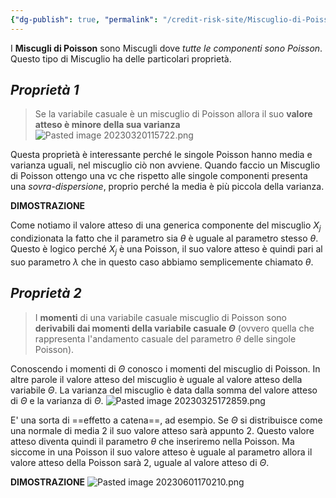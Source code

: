 ```yaml
---
{"dg-publish": true, "permalink": "/credit-risk-site/Miscuglio-di-Poisson/"}
---
```






I **Miscugli di Poisson** sono Miscugli dove *tutte le componenti sono Poisson*.
Questo tipo di Miscuglio ha delle particolari proprietà.

## *Proprietà 1*
> Se la variabile casuale è un miscuglio di Poisson allora il suo **valore atteso è minore della sua varianza**
> ![Pasted image 20230320115722.png](/img/user/Credit%20Risk%20_site/allegati/Pasted%20image%2020230320115722.png)

Questa proprietà è interessante perché le singole Poisson hanno media e varianza uguali, nel miscuglio ciò non avviene.
Quando faccio un Miscuglio di Poisson ottengo una vc che rispetto alle singole componenti presenta una *sovra-dispersione*, proprio perché la media è più piccola della varianza.

**DIMOSTRAZIONE**
<style> .container {font-family: sans-serif; text-align: center;} .button-wrapper button {z-index: 1;height: 40px; width: 100px; margin: 10px;padding: 5px;} .excalidraw .App-menu_top .buttonList { display: flex;} .excalidraw-wrapper { height: 800px; margin: 50px; position: relative;} :root[dir="ltr"] .excalidraw .layer-ui__wrapper .zen-mode-transition.App-menu_bottom--transition-left {transform: none;} </style><script src="https://cdn.jsdelivr.net/npm/react@17/umd/react.production.min.js"></script><script src="https://cdn.jsdelivr.net/npm/react-dom@17/umd/react-dom.production.min.js"></script><script type="text/javascript" src="https://cdn.jsdelivr.net/npm/@excalidraw/excalidraw@0/dist/excalidraw.production.min.js"></script><div id="Miscuglio_di_Poisson_2023-06-01_1642.12.excalidraw.md1"></div><script>(function(){const InitialData={"type":"excalidraw","version":2,"source":"https://excalidraw.com","elements":[{"type":"image","version":30,"versionNonce":937464850,"isDeleted":false,"id":"BnAP3qEOsUL7wBfrt70NB","fillStyle":"hachure","strokeWidth":1,"strokeStyle":"solid","roughness":1,"opacity":100,"angle":0,"x":-319.7323837280274,"y":-80.57711029052734,"strokeColor":"transparent","backgroundColor":"transparent","width":663.0000000000001,"height":151,"seed":1690217102,"groupIds":[],"roundness":null,"boundElements":[{"id":"1DjMPL_xZLFrskkyRwO6I","type":"arrow"}],"updated":1685631307506,"link":null,"locked":false,"status":"pending","fileId":"13aeeeaf572c01cb8030f03094ede060da52ea63","scale":[1,1]},{"type":"text","version":255,"versionNonce":590343694,"isDeleted":false,"id":"OpyjfXY4","fillStyle":"hachure","strokeWidth":1,"strokeStyle":"solid","roughness":1,"opacity":100,"angle":0,"x":-316.68636322021484,"y":-107.46456146240234,"strokeColor":"#364fc7","backgroundColor":"transparent","width":327,"height":38,"seed":290695506,"groupIds":[],"roundness":null,"boundElements":[],"updated":1685631307506,"link":null,"locked":false,"fontSize":14.698585792824074,"fontFamily":1,"text":"Esprimiamo il valore atteso del miscuglio\ncome media dei valori attesi delle componenti","rawText":"Esprimiamo il valore atteso del miscuglio\ncome media dei valori attesi delle componenti","baseline":32,"textAlign":"left","verticalAlign":"top","containerId":null,"originalText":"Esprimiamo il valore atteso del miscuglio\ncome media dei valori attesi delle componenti"},{"type":"text","version":89,"versionNonce":1519927762,"isDeleted":false,"id":"bddodtk4","fillStyle":"hachure","strokeWidth":1,"strokeStyle":"solid","roughness":1,"opacity":100,"angle":0,"x":-87.3731918334961,"y":70.72794342041016,"strokeColor":"#d9480f","backgroundColor":"transparent","width":179,"height":18,"seed":1539865166,"groupIds":[],"roundness":null,"boundElements":[{"id":"KXqGvw32uAdzLk_sbarZp","type":"arrow"}],"updated":1685631307507,"link":null,"locked":false,"fontSize":14.368798435931224,"fontFamily":1,"text":"Valore atteso componenti","rawText":"Valore atteso componenti","baseline":12,"textAlign":"left","verticalAlign":"top","containerId":null,"originalText":"Valore atteso componenti"},{"type":"text","version":46,"versionNonce":1801649230,"isDeleted":false,"id":"ygBtw3kT","fillStyle":"hachure","strokeWidth":1,"strokeStyle":"solid","roughness":1,"opacity":100,"angle":0,"x":-131.92134857177734,"y":61.234046936035156,"strokeColor":"#d9480f","backgroundColor":"transparent","width":33,"height":18,"seed":559967314,"groupIds":[],"roundness":null,"boundElements":[{"id":"BF0F_oFNYUvXUy-dJ4sZp","type":"arrow"}],"updated":1685631307507,"link":null,"locked":false,"fontSize":13.784699135638295,"fontFamily":1,"text":"Peso","rawText":"Peso","baseline":12,"textAlign":"left","verticalAlign":"top","containerId":null,"originalText":"Peso"},{"type":"arrow","version":33,"versionNonce":764688274,"isDeleted":false,"id":"KXqGvw32uAdzLk_sbarZp","fillStyle":"hachure","strokeWidth":1,"strokeStyle":"solid","roughness":1,"opacity":100,"angle":0,"x":-64.73397064208984,"y":63.66138458251953,"strokeColor":"#d9480f","backgroundColor":"transparent","width":13.8756103515625,"height":35.784576416015625,"seed":1433521746,"groupIds":[],"roundness":{"type":2},"boundElements":[],"updated":1685631307507,"link":null,"locked":false,"startBinding":{"elementId":"bddodtk4","focus":-0.7858650089270679,"gap":7.066558837890632},"endBinding":null,"lastCommittedPoint":null,"startArrowhead":null,"endArrowhead":"arrow","points":[[0,0],[13.8756103515625,-35.784576416015625]]},{"type":"arrow","version":39,"versionNonce":1318732430,"isDeleted":false,"id":"BF0F_oFNYUvXUy-dJ4sZp","fillStyle":"hachure","strokeWidth":1,"strokeStyle":"solid","roughness":1,"opacity":100,"angle":0,"x":-114.3941879272461,"y":57.088661193847656,"strokeColor":"#d9480f","backgroundColor":"transparent","width":3.6514892578125,"height":45.27838134765625,"seed":1699093454,"groupIds":[],"roundness":{"type":2},"boundElements":[],"updated":1685631307507,"link":null,"locked":false,"startBinding":{"elementId":"ygBtw3kT","focus":0.017821565856923967,"gap":4.145385742187507},"endBinding":null,"lastCommittedPoint":null,"startArrowhead":null,"endArrowhead":"arrow","points":[[0,0],[3.6514892578125,-45.27838134765625]]},{"type":"arrow","version":49,"versionNonce":822834514,"isDeleted":false,"id":"1DjMPL_xZLFrskkyRwO6I","fillStyle":"hachure","strokeWidth":1,"strokeStyle":"solid","roughness":1,"opacity":100,"angle":0,"x":5.374549865722656,"y":49.055458068847656,"strokeColor":"#2b8a3e","backgroundColor":"transparent","width":170.889404296875,"height":27.751220703125,"seed":1990413650,"groupIds":[],"roundness":{"type":2},"boundElements":[],"updated":1685631307507,"link":null,"locked":false,"startBinding":null,"endBinding":{"elementId":"BnAP3qEOsUL7wBfrt70NB","focus":-0.4265783365838599,"gap":6.3837890625},"lastCommittedPoint":null,"startArrowhead":null,"endArrowhead":"arrow","points":[[0,0],[170.889404296875,27.751220703125]]},{"type":"text","version":218,"versionNonce":1334755534,"isDeleted":false,"id":"EERtOkw4","fillStyle":"hachure","strokeWidth":1,"strokeStyle":"solid","roughness":1,"opacity":100,"angle":0,"x":185.7577896118164,"y":55.391639709472656,"strokeColor":"#2b8a3e","backgroundColor":"transparent","width":394,"height":149,"seed":123330254,"groupIds":[],"roundness":null,"boundElements":[],"updated":1685631307507,"link":null,"locked":false,"fontSize":20,"fontFamily":1,"text":"Nel caso dei miscugli di Poisson\nil valore atteso della componente\ndel miscuglio è uguale a parametro,\nquindi sostituisco.\nOttengo il valore atteso della variabile\nche usiamo per determinare i pesi","rawText":"Nel caso dei miscugli di Poisson\nil valore atteso della componente\ndel miscuglio è uguale a parametro,\nquindi sostituisco.\nOttengo il valore atteso della variabile\nche usiamo per determinare i pesi","baseline":142,"textAlign":"left","verticalAlign":"top","containerId":null,"originalText":"Nel caso dei miscugli di Poisson\nil valore atteso della componente\ndel miscuglio è uguale a parametro,\nquindi sostituisco.\nOttengo il valore atteso della variabile\nche usiamo per determinare i pesi"},{"type":"line","version":40,"versionNonce":1179974418,"isDeleted":false,"id":"eDv3qjYMZfQVArpbQWTeC","fillStyle":"hachure","strokeWidth":1,"strokeStyle":"solid","roughness":1,"opacity":100,"angle":0,"x":296.7629165649414,"y":174.66645050048828,"strokeColor":"#a61e4d","backgroundColor":"transparent","width":276.782470703125,"height":5.8424072265625,"seed":248518222,"groupIds":[],"roundness":{"type":2},"boundElements":[],"updated":1685631307507,"link":null,"locked":false,"startBinding":null,"endBinding":null,"lastCommittedPoint":null,"startArrowhead":null,"endArrowhead":null,"points":[[0,0],[276.782470703125,5.8424072265625]]},{"type":"ellipse","version":32,"versionNonce":836335374,"isDeleted":false,"id":"32PzTOt5lc33EV5aEuA_C","fillStyle":"hachure","strokeWidth":1,"strokeStyle":"solid","roughness":1,"opacity":100,"angle":0,"x":255.1360855102539,"y":-42.23168182373047,"strokeColor":"#a61e4d","backgroundColor":"transparent","width":97.12939453125,"height":60.6146240234375,"seed":343288530,"groupIds":[],"roundness":{"type":2},"boundElements":[],"updated":1685631307507,"link":null,"locked":false},{"type":"image","version":121,"versionNonce":199739602,"isDeleted":false,"id":"guGQicegGdNA7F2SE8hKU","fillStyle":"hachure","strokeWidth":1,"strokeStyle":"solid","roughness":1,"opacity":100,"angle":0,"x":-315.1421719081511,"y":255.18903350830078,"strokeColor":"transparent","backgroundColor":"transparent","width":727.5706502072098,"height":344.133056640625,"seed":1314735826,"groupIds":[],"roundness":null,"boundElements":[],"updated":1685631307507,"link":null,"locked":false,"status":"pending","fileId":"9a1e9fe12ef576b250e6998f4580287626832664","scale":[1,1]},{"type":"text","version":415,"versionNonce":1576232270,"isDeleted":false,"id":"inWokVAD","fillStyle":"hachure","strokeWidth":1,"strokeStyle":"solid","roughness":1,"opacity":100,"angle":0,"x":-299.9620113372803,"y":228.828950881958,"strokeColor":"#364fc7","backgroundColor":"transparent","width":646,"height":38,"seed":503594642,"groupIds":[],"roundness":null,"boundElements":null,"updated":1685631307507,"link":null,"locked":false,"fontSize":14.698585792824074,"fontFamily":1,"text":"Parto dal fatto che so che la varianza del miscuglio è uguale alla media delle varianze\npiù la varianza tra le medie","rawText":"Parto dal fatto che so che la varianza del miscuglio è uguale alla media delle varianze\npiù la varianza tra le medie","baseline":32,"textAlign":"left","verticalAlign":"top","containerId":null,"originalText":"Parto dal fatto che so che la varianza del miscuglio è uguale alla media delle varianze\npiù la varianza tra le medie"},{"type":"text","version":639,"versionNonce":962256530,"isDeleted":false,"id":"HVkPnFrH","fillStyle":"hachure","strokeWidth":1,"strokeStyle":"solid","roughness":1,"opacity":100,"angle":0,"x":-58.1114559173584,"y":254.2076358795166,"strokeColor":"#d9480f","backgroundColor":"transparent","width":456.45555114746094,"height":30.64542569541255,"seed":1721215118,"groupIds":[],"roundness":null,"boundElements":null,"updated":1685631307507,"link":null,"locked":false,"fontSize":11.853800493200975,"fontFamily":1,"text":"Essendo che abbiamo a che fare con Poisson la varianza è uguale alla media\nche a sua volta è uguale al parametro","rawText":"Essendo che abbiamo a che fare con Poisson la varianza è uguale alla media\nche a sua volta è uguale al parametro","baseline":26.64542569541255,"textAlign":"left","verticalAlign":"top","containerId":null,"originalText":"Essendo che abbiamo a che fare con Poisson la varianza è uguale alla media\nche a sua volta è uguale al parametro"},{"type":"text","version":910,"versionNonce":1638782802,"isDeleted":false,"id":"M052IvYb","fillStyle":"hachure","strokeWidth":1,"strokeStyle":"solid","roughness":1,"opacity":100,"angle":0,"x":275.9494037628174,"y":432.0596895723377,"strokeColor":"#2b8a3e","backgroundColor":"transparent","width":301,"height":44,"seed":319751890,"groupIds":[],"roundness":null,"boundElements":null,"updated":1685631324963,"link":null,"locked":false,"fontSize":11.853800493200975,"fontFamily":1,"text":"Il primo membro è il valore atteso di X, il secondo \nla varianza di Theta, quindi la varianza di X \nè maggiore del suo valore medio","rawText":"Il primo membro è il valore atteso di X, il secondo \nla varianza di Theta, quindi la varianza di X \nè maggiore del suo valore medio","baseline":39,"textAlign":"left","verticalAlign":"top","containerId":null,"originalText":"Il primo membro è il valore atteso di X, il secondo \nla varianza di Theta, quindi la varianza di X \nè maggiore del suo valore medio"},{"type":"text","version":784,"versionNonce":2070232146,"isDeleted":false,"id":"dvPP4tCp","fillStyle":"hachure","strokeWidth":1,"strokeStyle":"solid","roughness":1,"opacity":100,"angle":0,"x":282.62161445617676,"y":342.13834862995486,"strokeColor":"#a61e4d","backgroundColor":"transparent","width":254,"height":29,"seed":659945618,"groupIds":[],"roundness":null,"boundElements":null,"updated":1685631307507,"link":null,"locked":false,"fontSize":11.853800493200975,"fontFamily":1,"text":"Il valore atteso di X abbiamo visto essere\nuguale al valore atteso di Theta.","rawText":"Il valore atteso di X abbiamo visto essere\nuguale al valore atteso di Theta.","baseline":25,"textAlign":"left","verticalAlign":"top","containerId":null,"originalText":"Il valore atteso di X abbiamo visto essere\nuguale al valore atteso di Theta."}],"appState":{"theme":"light","viewBackgroundColor":"#ffffff","currentItemStrokeColor":"#a61e4d","currentItemBackgroundColor":"transparent","currentItemFillStyle":"hachure","currentItemStrokeWidth":1,"currentItemStrokeStyle":"solid","currentItemRoughness":1,"currentItemOpacity":100,"currentItemFontFamily":1,"currentItemFontSize":20,"currentItemTextAlign":"left","currentItemStartArrowhead":null,"currentItemEndArrowhead":"arrow","scrollX":703.8521194458008,"scrollY":-11.227531433105469,"zoom":{"value":0.8},"currentItemRoundness":"round","gridSize":null,"colorPalette":{}},"files":{}};InitialData.scrollToContent=true;App=()=>{const e=React.useRef(null),t=React.useRef(null),[n,i]=React.useState({width:void 0,height:void 0});return React.useEffect(()=>{i({width:t.current.getBoundingClientRect().width,height:t.current.getBoundingClientRect().height});const e=()=>{i({width:t.current.getBoundingClientRect().width,height:t.current.getBoundingClientRect().height})};return window.addEventListener("resize",e),()=>window.removeEventListener("resize",e)},[t]),React.createElement(React.Fragment,null,React.createElement("div",{className:"excalidraw-wrapper",ref:t},React.createElement(ExcalidrawLib.Excalidraw,{ref:e,width:n.width,height:n.height,initialData:InitialData,viewModeEnabled:!0,zenModeEnabled:!0,gridModeEnabled:!1})))},excalidrawWrapper=document.getElementById("Miscuglio_di_Poisson_2023-06-01_1642.12.excalidraw.md1");ReactDOM.render(React.createElement(App),excalidrawWrapper);})();</script>

Come notiamo il valore atteso di una generica componente del miscuglio $X_j$ condizionata la fatto che il parametro sia $\theta$ è uguale al parametro stesso $\theta$.
Questo è logico perché $X_j$ è una Poisson, il suo valore atteso è quindi pari al suo parametro $\lambda$ che in questo caso abbiamo semplicemente chiamato $\theta$. 

## *Proprietà 2*
> I **momenti** di una variabile casuale miscuglio di Poisson sono **derivabili dai momenti della variabile casuale $\Theta$** (ovvero quella che rappresenta l'andamento casuale del parametro $\theta$ delle singole Poisson).

Conoscendo i momenti di $\Theta$ conosco i momenti del miscuglio di Poisson.
In altre parole il valore atteso del miscuglio è uguale al valore atteso della variabile $\Theta$.
La varianza del miscuglio è data dalla somma del valore atteso di $\Theta$ e la varianza di $\Theta$. 
![Pasted image 20230325172859.png](/img/user/Credit%20Risk%20_site/allegati/Pasted%20image%2020230325172859.png)

E' una sorta di ==effetto a catena==, ad esempio.
Se $\Theta$ si distribuisce come una normale di media $2$ il suo valore atteso sarà appunto $2$.
Questo valore atteso diventa quindi il parametro $\theta$ che inseriremo nella Poisson.
Ma siccome in una Poisson il suo valore atteso è uguale al parametro allora il valore atteso della Poisson sarà $2$, uguale al valore atteso di $\Theta$.


**DIMOSTRAZIONE**
![Pasted image 20230601170210.png](/img/user/Credit%20Risk%20_site/allegati/Pasted%20image%2020230601170210.png)
